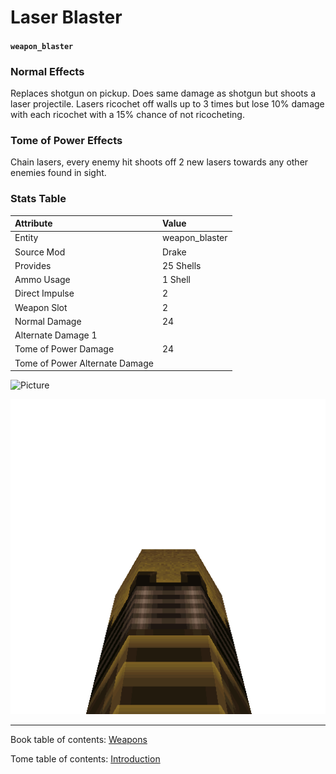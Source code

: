 # Laser Blaster

#### `weapon_blaster`

### Normal Effects
Replaces shotgun on pickup.  Does same damage as shotgun but shoots a laser
projectile.  Lasers ricochet off walls up to 3 times but lose 10% damage with
each ricochet with a 15% chance of not ricocheting.

### Tome of Power Effects
Chain lasers, every enemy hit shoots off 2 new lasers towards any other enemies
found in sight.

### Stats Table

|Attribute                     |Value                          |
|:-----------------------------|:------------------------------|
|Entity                        |weapon_blaster                 |
|Source Mod                    |Drake                          |
|Provides                      |25 Shells                      |
|Ammo Usage                    |1 Shell                        |
|Direct Impulse                |2                              |
|Weapon Slot                   |2                              |
|Normal Damage                 |24                             |
|Alternate Damage 1            |                               |
|Tome of Power Damage          |24                             |
|Tome of Power Alternate Damage|                               |

![Picture](img/weapon_blaster.png)

![Picture](img/v_blaster.png)

-------------------------------------------------------------------------------
Book table of contents: [Weapons](3.0-Weapons.md)
<br />

Tome table of contents: [Introduction](1.0-Introduction.md)